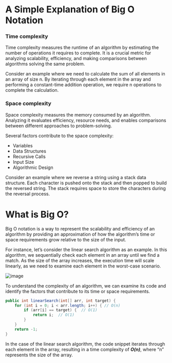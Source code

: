 # A Simple Explanation of Big O Notation

### Time complexity
Time complexity measures the runtime of an algorithm by estimating the number of operations it requires to complete. It is a crucial metric for analyzing scalability, efficiency, and making comparisons between algorithms solving the same problem.

Consider an example where we need to calculate the sum of all elements in an array of size n. By iterating through each element in the array and performing a constant-time addition operation, we require n operations to complete the calculation.

### Space complexity
Space complexity measures the memory consumed by an algorithm. Analyzing it evaluates efficiency, resource needs, and enables comparisons between different approaches to problem-solving.

Several factors contribute to the space complexity:

- Variables
- Data Structures
- Recursive Calls
- Input Size
- Algorithmic Design

Consider an example where we reverse a string using a stack data structure. Each character is pushed onto the stack and then popped to build the reversed string. The stack requires space to store the characters during the reversal process.

# What is Big O?

Big O notation is a way to represent the scalability and efficiency of an algorithm by providing an approximation of how the algorithm’s time or space requirements grow relative to the size of the input.

For instance, let’s consider the linear search algorithm as an example. In this algorithm, we sequentially check each element in an array until we find a match. As the size of the array increases, the execution time will scale linearly, as we need to examine each element in the worst-case scenario.

![image](https://miro.medium.com/v2/resize:fit:640/format:webp/1*jcZkluLOQXsc9lelQyPonw.png)

To understand the complexity of an algorithm, we can examine its code and identify the factors that contribute to its time or space requirements.

```java
public int linearSearch(int[] arr, int target) {
    for (int i = 0; i < arr.length; i++) { // O(n)
        if (arr[i] == target) {  // O(1)
            return i;  // O(1)
        }
    }
    return -1;
}
```

In the case of the linear search algorithm, the code snippet iterates through each element in the array, resulting in a time complexity of ***O(n)***, where “n” represents the size of the array.
